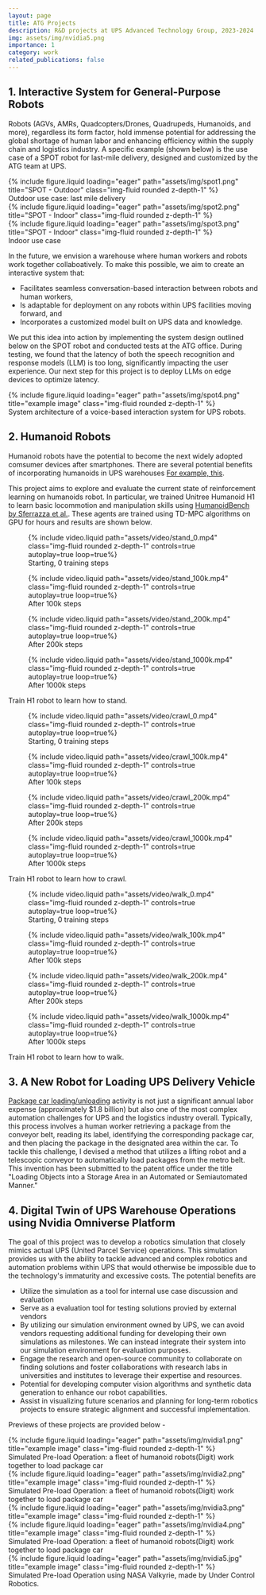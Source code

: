```yaml
---
layout: page
title: ATG Projects
description: R&D projects at UPS Advanced Technology Group, 2023-2024
img: assets/img/nvidia5.png
importance: 1
category: work
related_publications: false
---
```

## 1. Interactive System for General-Purpose Robots
Robots (AGVs, AMRs, Quadcopters/Drones, Quadrupeds, Humanoids, and more), regardless its form factor, hold immense potential for addressing the global shortage of human labor and enhancing efficiency within the supply chain and logistics industry. A specific example (shown below) is the use case of a SPOT robot for last-mile delivery, designed and customized by the ATG team at UPS.  
<div class="row">
    <div class="col-sm mt-3 mt-md-0">
        {% include figure.liquid loading="eager" path="assets/img/spot1.png" title="SPOT - Outdoor" class="img-fluid rounded z-depth-1" %}
    </div>
</div>
<div class="caption">
    Outdoor use case: last mile delivery
</div>

<div class="row">
    <div class="col-sm mt-3 mt-md-0">
        {% include figure.liquid loading="eager" path="assets/img/spot2.png" title="SPOT - Indoor" class="img-fluid rounded z-depth-1" %}
    </div>
    <div class="col-sm mt-3 mt-md-0">
        {% include figure.liquid loading="eager" path="assets/img/spot3.png" title="SPOT - Indoor" class="img-fluid rounded z-depth-1" %}
    </div>
</div>
<div class="caption">
    Indoor use case
</div>


In the future, we envision a warehouse where human workers and robots work together collaboatively. To make this possible, we aim to create an interactive system that:

- Facilitates seamless conversation-based interaction between robots and human workers,
- Is adaptable for deployment on any robots within UPS facilities moving forward, and
- Incorporates a customized model built on UPS data and knowledge.

We put this idea into action by implementing the system design outlined below on the SPOT robot and conducted tests at the ATG office. During testing, we found that the latency of both the speech recognition and response models (LLM) is too long, significantly impacting the user experience. Our next step for this project is to deploy LLMs on edge devices to optimize latency.
<div class="row">
    <div class="col-sm mt-3 mt-md-0">
        {% include figure.liquid loading="eager" path="assets/img/spot4.png" title="example image" class="img-fluid rounded z-depth-1" %}
    </div>
</div>
<div class="caption">
    System architecture of a voice-based interaction system for UPS robots.
</div>


## 2. Humanoid Robots
Humanoid robots have the potential to become the next widely adopted comsumer devices after smartphones. There are several potential benefits of incorporating humanoids in UPS warehouses [For example, this](https://www.figure.ai/master-plan). 

This project aims to explore and evaluate the current state of reinforcement learning on humanoids robot. In particular, we trained Unitree Humanoid H1 to learn basic locommotion and manipulation skills using [HumanoidBench by Sferrazza et al.](https://arxiv.org/abs/2403.10506). These agents are trained using TD-MPC algorithms on GPU for hours and results are shown below.

<div class="row mt-3">
    <div class="col-sm mt-3 mt-md-0">
        <figure>
        {% include video.liquid path="assets/video/stand_0.mp4" class="img-fluid rounded z-depth-1" controls=true autoplay=true loop=true%}
         <figcaption>Starting, 0 training steps</figcaption>
        </figure>
    </div>
    <div class="col-sm mt-3 mt-md-0">
        <figure>
        {% include video.liquid path="assets/video/stand_100k.mp4" class="img-fluid rounded z-depth-1" controls=true autoplay=true loop=true%}
        <figcaption>After 100k steps</figcaption>
        </figure>
    </div>
    <div class="col-sm mt-3 mt-md-0">
        <figure>
        {% include video.liquid path="assets/video/stand_200k.mp4" class="img-fluid rounded z-depth-1" controls=true autoplay=true loop=true%}
        <figcaption>After 200k steps</figcaption>
        </figure>
    </div>
    <div class="col-sm mt-3 mt-md-0">
        <figure>
        {% include video.liquid path="assets/video/stand_1000k.mp4" class="img-fluid rounded z-depth-1" controls=true autoplay=true loop=true%}
        <figcaption>After 1000k steps</figcaption>
        </figure>
    </div>
</div>
<div class="caption">
    Train H1 robot to learn how to stand.
</div>


<div class="row mt-3">
    <div class="col-sm mt-3 mt-md-0">
        <figure>
        {% include video.liquid path="assets/video/crawl_0.mp4" class="img-fluid rounded z-depth-1" controls=true autoplay=true loop=true%}
         <figcaption>Starting, 0 training steps</figcaption>
        </figure>
    </div>
    <div class="col-sm mt-3 mt-md-0">
        <figure>
        {% include video.liquid path="assets/video/crawl_100k.mp4" class="img-fluid rounded z-depth-1" controls=true autoplay=true loop=true%}
        <figcaption>After 100k steps</figcaption>
        </figure>
    </div>
    <div class="col-sm mt-3 mt-md-0">
        <figure>
        {% include video.liquid path="assets/video/crawl_200k.mp4" class="img-fluid rounded z-depth-1" controls=true autoplay=true loop=true%}
        <figcaption>After 200k steps</figcaption>
        </figure>
    </div>
    <div class="col-sm mt-3 mt-md-0">
        <figure>
        {% include video.liquid path="assets/video/crawl_1000k.mp4" class="img-fluid rounded z-depth-1" controls=true autoplay=true loop=true%}
        <figcaption>After 1000k steps</figcaption>
        </figure>
    </div>
</div>
<div class="caption">
    Train H1 robot to learn how to crawl.
</div>


<div class="row mt-3">
    <div class="col-sm mt-3 mt-md-0">
        <figure>
        {% include video.liquid path="assets/video/walk_0.mp4" class="img-fluid rounded z-depth-1" controls=true autoplay=true loop=true%}
         <figcaption>Starting, 0 training steps</figcaption>
        </figure>
    </div>
    <div class="col-sm mt-3 mt-md-0">
        <figure>
        {% include video.liquid path="assets/video/walk_100k.mp4" class="img-fluid rounded z-depth-1" controls=true autoplay=true loop=true%}
        <figcaption>After 100k steps</figcaption>
        </figure>
    </div>
    <div class="col-sm mt-3 mt-md-0">
        <figure>
        {% include video.liquid path="assets/video/walk_200k.mp4" class="img-fluid rounded z-depth-1" controls=true autoplay=true loop=true%}
        <figcaption>After 200k steps</figcaption>
        </figure>
    </div>
    <div class="col-sm mt-3 mt-md-0">
        <figure>
        {% include video.liquid path="assets/video/walk_1000k.mp4" class="img-fluid rounded z-depth-1" controls=true autoplay=true loop=true%}
        <figcaption>After 1000k steps</figcaption>
        </figure>
    </div>
</div>
<div class="caption">
    Train H1 robot to learn how to walk.
</div>



## 3. A New Robot for Loading UPS Delivery Vehicle
[Package car loading/unloading](https://www.youtube.com/watch?v=m3tHZ_WxZsc) activity is not just a significant annual labor expense (approximately $1.8 billion) but also one of the most complex automation challenges for UPS and the logistics industry overall. Typically, this process involves a human worker retrieving a package from the conveyor belt, reading its label, identifying the corresponding package car, and then placing the package in the designated area within the car. To tackle this challenge, I devised a method that utilizes a lifting robot and a telescopic conveyor to automatically load packages from the metro belt. This invention has been submitted to the patent office under the title "Loading Objects into a Storage Area in an Automated or Semiautomated Manner."


## 4. Digital Twin of UPS Warehouse Operations using Nvidia Omniverse Platform
The goal of this project was to develop a robotics simulation that closely mimics actual UPS (United Parcel Service) operations. This simulation provides us with the ability to tackle advanced and complex robotics and automation problems within UPS that would otherwise be impossible due to the technology's immaturity and excessive costs. The potential benefits are
- Utilize the simulation as a tool for internal use case discussion and evaluation 
- Serve as a evaluation tool for testing solutions provied by external vendors 
- By utilizing our simulation environment owned by UPS, we can avoid vendors requesting additional funding for developing their own simulations as milestones. We can instead integrate their system into our simulation environment for evaluation purposes.
- Engage the research and open-source community to collaborate on finding solutions and foster collaborations with research labs in universities and institutes to leverage their expertise and resources.
- Potential for developing computer vision algorithms and synthetic data generation to enhance our robot capabilities.
- Assist in visualizing future scenarios and planning for long-term robotics projects to ensure strategic alignment and successful implementation. 

Previews of these projects are provided below -

<div class="row">
    <div class="col-sm mt-3 mt-md-0">
        {% include figure.liquid loading="eager" path="assets/img/nvidia1.png" title="example image" class="img-fluid rounded z-depth-1" %}
    </div>
</div>
<div class="caption">
    Simulated Pre-load Operation: a fleet of humanoid robots(Digit) work together to load package car
</div>
<div class="row">
    <div class="col-sm mt-3 mt-md-0">
        {% include figure.liquid loading="eager" path="assets/img/nvidia2.png" title="example image" class="img-fluid rounded z-depth-1" %}
    </div>
</div>
<div class="caption">
    Simulated Pre-load Operation: a fleet of humanoid robots(Digit) work together to load package car
</div>

<div class="row">
    <div class="col-sm mt-3 mt-md-0">
        {% include figure.liquid loading="eager" path="assets/img/nvidia3.png" title="example image" class="img-fluid rounded z-depth-1" %}
    </div>
    <div class="col-sm mt-3 mt-md-0">
        {% include figure.liquid loading="eager" path="assets/img/nvidia4.png" title="example image" class="img-fluid rounded z-depth-1" %}
    </div>
</div>
<div class="caption">
    Simulated Pre-load Operation: a fleet of humanoid robots(Digit) work together to load package car
</div>


<div class="row">
    <div class="col-sm mt-3 mt-md-0">
        {% include figure.liquid loading="eager" path="assets/img/nvidia5.jpg" title="example image" class="img-fluid rounded z-depth-1" %}
    </div>
</div>
<div class="caption">
    Simulated Pre-load Operation using NASA Valkyrie, made by Under Control Robotics. 
</div>




